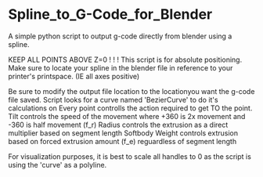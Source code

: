 # Spline_to_G-Code_for_Blender
A simple python script to output g-code directly from blender using a spline.

KEEP ALL POINTS ABOVE Z=0 ! ! !
This script is for absolute positioning.  Make sure to locate your spline in the blender file in reference to your printer's printspace. (IE all axes positive)

Be sure to modify the output file location to the locationyou want the g-code file saved.
Script looks for a curve named 'BezierCurve' to do it's calculations on
Every point controlls the action required to get TO the point.
Tilt controls the speed of the movement where +360 is 2x movement and -360 is half movement (f_r)
Radius controls the extrusion as a direct multiplier based on segment length
Softbody Weight controls extrusion based on forced extrusion amount (f_e) reguardless of segment length


For visualization purposes, it is best to scale all handles to 0 as the script is using the 'curve' as a polyline.
